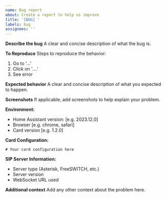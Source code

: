 ```yaml
---
name: Bug report
about: Create a report to help us improve
title: '[BUG] '
labels: bug
assignees: ''
---
```


**Describe the bug**
A clear and concise description of what the bug is.

**To Reproduce**
Steps to reproduce the behavior:
1. Go to '...'
2. Click on '....'
3. See error

**Expected behavior**
A clear and concise description of what you expected to happen.

**Screenshots**
If applicable, add screenshots to help explain your problem.

**Environment:**
 - Home Assistant version: [e.g. 2023.12.0]
 - Browser [e.g. chrome, safari]
 - Card version [e.g. 1.2.0]

**Card Configuration:**
```
# Your card configuration here
```

**SIP Server Information:**
 - Server type (Asterisk, FreeSWITCH, etc.)
 - Server version
 - WebSocket URL used

**Additional context**
Add any other context about the problem here.